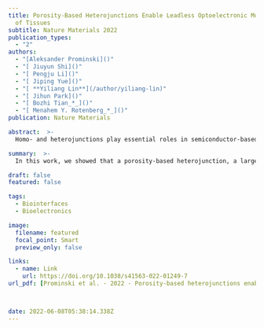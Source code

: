 ```yaml
---
title: Porosity-Based Heterojunctions Enable Leadless Optoelectronic Modulation
  of Tissues
subtitle: Nature Materials 2022
publication_types:
  - "2"
authors:
  - "[Aleksander Prominski]()"
  - "[ Jiuyun Shi]()"
  - "[ Pengju Li]()"
  - "[ Jiping Yue]()"
  - "[ **Yiliang Lin**](/author/yiliang-lin)"
  - "[ Jihun Park]()"
  - "[ Bozhi Tian_*_]()"
  - "[ Menahem Y. Rotenberg_*_]()"
publication: Nature Materials

abstract:  >-
  Homo- and heterojunctions play essential roles in semiconductor-based devices such as field-effect transistors, solar cells, photodetectors and light-emitting diodes. Semiconductor junctions have been recently used to optically trigger biological modulation via photovoltaic or photoelectrochemical mechanisms. The creation of heterojunctions typically involves materials with different doping or composition, which leads to high cost, complex fabrications and potential side effects at biointerfaces. Here we show that a porosity-based heterojunction, a largely overlooked system in materials science, can yield an efficient photoelectrochemical response from the semiconductor surface. Using self-limiting stain etching, we create a nanoporous/non-porous, soft–hard heterojunction in p-type silicon within seconds under ambient conditions. Upon surface oxidation, the heterojunction yields a strong photoelectrochemical response in saline. Without any interconnects or metal modifications, the heterojunction enables efficient non-genetic optoelectronic stimulation of isolated rat hearts ex vivo and sciatic nerves in vivo with optical power comparable to optogenetics, and with near-infrared capabilities.

summary:  >-
  In this work, we showed that a porosity-based heterojunction, a largely overlooked system in materials science, can yield an efficient photoelectrochemical response from the semiconductor surface.

draft: false
featured: false

tags:
  - Biointerfaces
  - Bioelectronics

image:
  filename: featured
  focal_point: Smart
  preview_only: false

links:
  - name: Link
    url: https://doi.org/10.1038/s41563-022-01249-7
url_pdf: [Prominski et al. - 2022 - Porosity-based heterojunctions enable leadless opt.pdf](https://github.com/YiliangLin/yilianglin-research-group/files/9957994/Prominski.et.al.-.2022.-.Porosity-based.heterojunctions.enable.leadless.opt.pdf)



date: 2022-06-08T05:38:14.338Z
---
```

